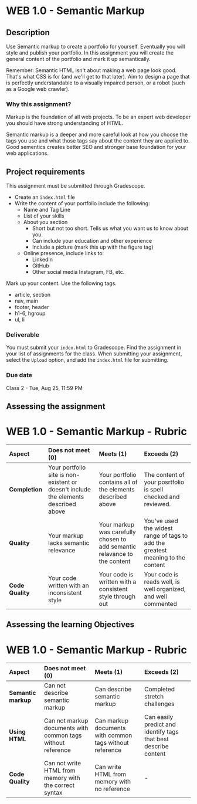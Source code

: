 # WEB 1.0 - Semantic Markup

## Description 

Use Semantic markup to create a portfolio for yourself. Eventually you will style and publish your portfolio. In this assignment you will create the general content of the portfolio and mark it up semantically.

Remember: Semantic HTML isn't about making a web page look good. That's what CSS is for (and we'll get to that later). Aim to design a page that is perfectly understandable to a visually impaired person, or a robot (such as a Google web crawler).

### Why this assignment?

Markup is the foundation of all web projects. To be an expert web developer you should have strong understanding of HTML.

Semantic markup is a deeper and more careful look at how you choose the tags you use and what those tags say about the content they are applied to. Good sementics creates better SEO and stronger base foundation for your web applications.

## Project requirements

This assignment must be submitted through Gradescope.

- Create an `index.html` file
- Write the content of your portfolio include the following: 
    - Name and Tag Line
    - List of your skills
    - About you section
        - Short but not too short. Tells us what you want us to know about you. 
        - Can include your education and other experience
        - Include a picture (mark this up with the figure tag)
    - Online presence, include links to: 
        - LinkedIn
        - GitHub
        - Other social media Instagram, FB, etc. 

Mark up your content. Use the following tags. 

- article, section
- nav, main
- footer, header
- h1-6, hgroup
- ul, li

### Deliverable

You must submit your `index.html` to Gradescope. Find the assignment in your list of assignments for the class. When submitting your assignment, select the `Upload` option, and add the `index.html` file for submitting.

### Due date

Class 2 - Tue, Aug 25, 11:59 PM

## Assessing the assignment

# WEB 1.0 - Semantic Markup - Rubric 

| Aspect | Does not meet (0) | Meets (1) | Exceeds (2) |
|:-------|:------------------|:----------|:------------|
| **Completion** | Your portfolio site is non-existent or doesn't include the elements described above | Your portfolio contains all of the elements described above | The content of your posrtfolio is spell checked and reviewed. |
| **Quality** | Your markup lacks semantic relevance | Your markup was carefully chosen to add semantic relavance to the content| You've used the widest range of tags to add the greatest meaning to the content |
| **Code Quality** | Your code written with an inconsistent style | Your code is written with a consistent style through out | Your code is reads well, is well organized, and well commented |

## Assessing the learning Objectives 

# WEB 1.0 - Semantic Markup - Rubric 

| Aspect | Does not meet (0) | Meets (1) | Exceeds (2) |
|:-------|:------------------|:----------|:------------|
| **Semantic markup** | Can not describe semantic markup | Can describe semantic markup | Completed stretch challenges |
| **Using HTML** | Can not markup documents with common tags without reference | Can markup documents with common tags without reference | Can easily predict and identify tags that best describe content |
| **Code Quality** | Can not write HTML from memory with the correct syntax | Can write HTML from memory with no reference | - |


